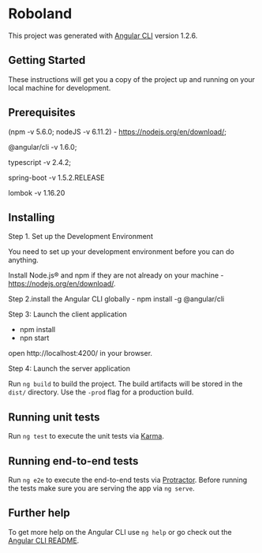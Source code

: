 # Roboland

This project was generated with [Angular CLI](https://github.com/angular/angular-cli) version 1.2.6.

## Getting Started

These instructions will get you a copy of the project up and running on your local machine for development.

## Prerequisites

(npm -v 5.6.0; nodeJS -v 6.11.2)  - https://nodejs.org/en/download/;

@angular/cli -v 1.6.0;

typescript -v 2.4.2;

spring-boot -v 1.5.2.RELEASE

lombok -v 1.16.20

## Installing

Step 1. Set up the Development Environment

You need to set up your development environment before you can do anything.

Install Node.js® and npm if they are not already on your machine - https://nodejs.org/en/download/.

Step 2.install the Angular CLI globally - npm install -g @angular/cli

Step 3: Launch the client application

- npm install
- npn start

open http://localhost:4200/ in your browser.

Step 4: Launch the server application

Run `ng build` to build the project. The build artifacts will be stored in the `dist/` directory. Use the `-prod` flag for a production build.

## Running unit tests

Run `ng test` to execute the unit tests via [Karma](https://karma-runner.github.io).

## Running end-to-end tests

Run `ng e2e` to execute the end-to-end tests via [Protractor](http://www.protractortest.org/).
Before running the tests make sure you are serving the app via `ng serve`.

## Further help

To get more help on the Angular CLI use `ng help` or go check out the [Angular CLI README](https://github.com/angular/angular-cli/blob/master/README.md).
